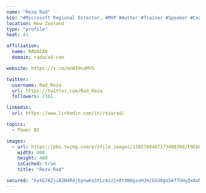 ```yaml
---
name: "Reza Rad"
bio: "#Microsoft Regional Director, #MVP #Author #Trainer #Speaker #Coach #Consultant #PowerBI "
location: New Zealand
type: "profile"
heat: 41

affiliation:
  name: RADACAD
  domain: radacad.com

website: https://t.co/mnW39vaMYS

twitter:
  username: Rad_Reza
  url: https://twitter.com/Rad_Reza
  followers: 7161

linkedin:
  url: https://www.linkedin.com/in/rezarad/

topics:
  - Power BI

images:
  - url: https://pbs.twimg.com/profile_images/1102766467173408768/F9EbQENa_400x400.png
    width: 400
    height: 400
    isCached: true
    title: "Reza Rad"

secured: "hvXG7AZjiB2N4R4jbynwKxStLcmzz2+8t4N6gzeHJH/GSUOgo5Af7GHyQxAuMGKm2DT8XSm+cYyyO3JMBvrb1MJUdrvXAseppdD0HZnSwZDSTrHjazwTDHfCnSIdtyyLvU3nHcict3PfM5KuFeU63l6RogLPkoA7W/t+ZlUr27UrI3EDSkoVJ+CSdsifCfVkCJ7o4h0vGcNlaqSA+zqaaoXrRPCIUCM/V4kMLMyk01LOqZWF3bnhxc+RLCCHU9dzSkya9qD1KkRnwA2W7ME9vN3p3BW0rFoHBw+jNYtUktZ+Jsu1SEmgxlYteLoq1KlukGVl9TRkk4/MTtcsk3uQipFu+DS6vCAS9WJIGei2shWttl9NrLbs7r/VHd7RVkTS+a4bTl/RcYPhIVfSQyM9mw88rmJKOXvDkuMiOkKkZno=;d4IMSLs3S2wqQxDcxVVuNQ=="
---
```


